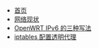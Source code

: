 - [首页](/README.md)
- [网络现状](/pages/status.md)
- [OpenWRT IPv6 的三种写法](/pages/openwrt-ipv6.md)
- [iptables 配置透明代理](/pages/iptables-tproxy.md)
